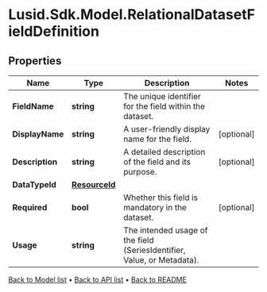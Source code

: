 # Lusid.Sdk.Model.RelationalDatasetFieldDefinition

## Properties

Name | Type | Description | Notes
------------ | ------------- | ------------- | -------------
**FieldName** | **string** | The unique identifier for the field within the dataset. | 
**DisplayName** | **string** | A user-friendly display name for the field. | [optional] 
**Description** | **string** | A detailed description of the field and its purpose. | [optional] 
**DataTypeId** | [**ResourceId**](ResourceId.md) |  | 
**Required** | **bool** | Whether this field is mandatory in the dataset. | [optional] 
**Usage** | **string** | The intended usage of the field (SeriesIdentifier, Value, or Metadata). | 

[Back to Model list](../README.md#documentation-for-models) &#8226; [Back to API list](../README.md#documentation-for-api-endpoints) &#8226; [Back to README](../README.md)

